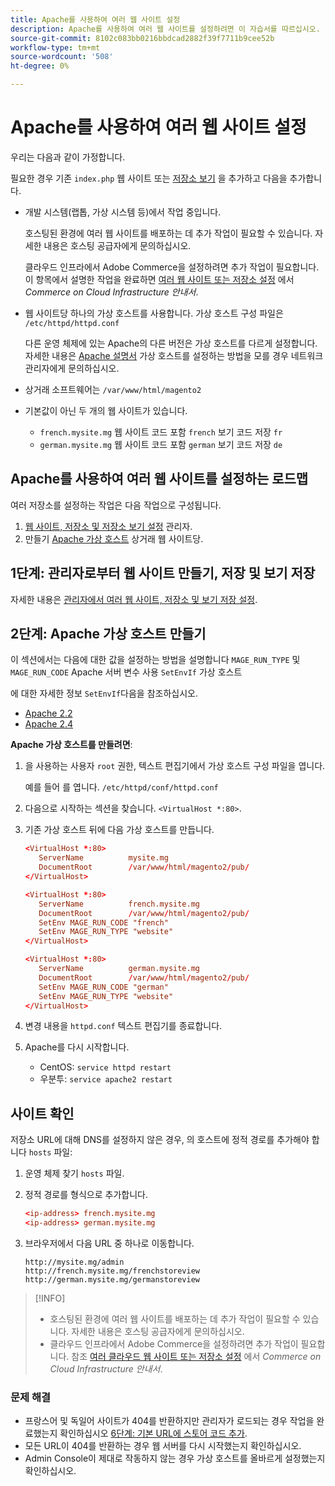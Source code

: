 ```yaml
---
title: Apache를 사용하여 여러 웹 사이트 설정
description: Apache를 사용하여 여러 웹 사이트를 설정하려면 이 자습서를 따르십시오.
source-git-commit: 8102c083bb0216bbdcad2882f39f7711b9cee52b
workflow-type: tm+mt
source-wordcount: '508'
ht-degree: 0%

---
```



# Apache를 사용하여 여러 웹 사이트 설정

우리는 다음과 같이 가정합니다.

필요한 경우 기존 `index.php` 웹 사이트 또는 [저장소 보기](https://glossary.magento.com/store-view) 을 추가하고 다음을 추가합니다.

- 개발 시스템(랩톱, 가상 시스템 등)에서 작업 중입니다.

   호스팅된 환경에 여러 웹 사이트를 배포하는 데 추가 작업이 필요할 수 있습니다. 자세한 내용은 호스팅 공급자에게 문의하십시오.

   클라우드 인프라에서 Adobe Commerce을 설정하려면 추가 작업이 필요합니다. 이 항목에서 설명한 작업을 완료하면 [여러 웹 사이트 또는 저장소 설정](https://experienceleague.adobe.com/docs/commerce-cloud-service/user-guide/configure-store/multiple-sites.html) 에서 _Commerce on Cloud Infrastructure 안내서_.

- 웹 사이트당 하나의 가상 호스트를 사용합니다. 가상 호스트 구성 파일은 `/etc/httpd/httpd.conf`

   다른 운영 체제에 있는 Apache의 다른 버전은 가상 호스트를 다르게 설정합니다. 자세한 내용은 [Apache 설명서](https://httpd.apache.org/docs/2.4/vhosts) 가상 호스트를 설정하는 방법을 모를 경우 네트워크 관리자에게 문의하십시오.

- 상거래 소프트웨어는 `/var/www/html/magento2`
- 기본값이 아닌 두 개의 웹 사이트가 있습니다.

   - `french.mysite.mg` 웹 사이트 코드 포함 `french` 보기 코드 저장 `fr`
   - `german.mysite.mg` 웹 사이트 코드 포함 `german` 보기 코드 저장 `de`

## Apache를 사용하여 여러 웹 사이트를 설정하는 로드맵

여러 저장소를 설정하는 작업은 다음 작업으로 구성됩니다.

1. [웹 사이트, 저장소 및 저장소 보기 설정](ms-admin.md) 관리자.
1. 만들기 [Apache 가상 호스트](#step-2-create-apache-virtual-hosts) 상거래 웹 사이트당.

## 1단계: 관리자로부터 웹 사이트 만들기, 저장 및 보기 저장

자세한 내용은 [관리자에서 여러 웹 사이트, 저장소 및 보기 저장 설정](ms-admin.md).

## 2단계: Apache 가상 호스트 만들기

이 섹션에서는 다음에 대한 값을 설정하는 방법을 설명합니다 `MAGE_RUN_TYPE` 및 `MAGE_RUN_CODE` Apache 서버 변수 사용 `SetEnvIf` 가상 호스트

에 대한 자세한 정보 `SetEnvIf`다음을 참조하십시오.

- [Apache 2.2](https://httpd.apache.org/docs/2.2/mod/mod_setenvif.html)
- [Apache 2.4](https://httpd.apache.org/docs/2.4/mod/mod_setenvif.html)

**Apache 가상 호스트를 만들려면**:

1. 을 사용하는 사용자 `root` 권한, 텍스트 편집기에서 가상 호스트 구성 파일을 엽니다.

   예를 들어 를 엽니다. `/etc/httpd/conf/httpd.conf`

1. 다음으로 시작하는 섹션을 찾습니다. `<VirtualHost *:80>`.
1. 기존 가상 호스트 뒤에 다음 가상 호스트를 만듭니다.

   ```conf
   <VirtualHost *:80>
      ServerName          mysite.mg
      DocumentRoot        /var/www/html/magento2/pub/
   </VirtualHost>
   
   <VirtualHost *:80>
      ServerName          french.mysite.mg
      DocumentRoot        /var/www/html/magento2/pub/
      SetEnv MAGE_RUN_CODE "french"
      SetEnv MAGE_RUN_TYPE "website"
   </VirtualHost>
   
   <VirtualHost *:80>
      ServerName          german.mysite.mg
      DocumentRoot        /var/www/html/magento2/pub/
      SetEnv MAGE_RUN_CODE "german"
      SetEnv MAGE_RUN_TYPE "website"
   </VirtualHost>
   ```

1. 변경 내용을 `httpd.conf` 텍스트 편집기를 종료합니다.
1. Apache를 다시 시작합니다.

   - CentOS: `service httpd restart`
   - 우분투: `service apache2 restart`

## 사이트 확인

저장소 URL에 대해 DNS를 설정하지 않은 경우, 의 호스트에 정적 경로를 추가해야 합니다 `hosts` 파일:

1. 운영 체제 찾기 `hosts` 파일.
1. 정적 경로를 형식으로 추가합니다.

   ```conf
   <ip-address> french.mysite.mg
   <ip-address> german.mysite.mg
   ```

1. 브라우저에서 다음 URL 중 하나로 이동합니다.

   ```http
   http://mysite.mg/admin
   http://french.mysite.mg/frenchstoreview
   http://german.mysite.mg/germanstoreview
   ```

>[!INFO]
>
>- 호스팅된 환경에 여러 웹 사이트를 배포하는 데 추가 작업이 필요할 수 있습니다. 자세한 내용은 호스팅 공급자에게 문의하십시오.
>- 클라우드 인프라에서 Adobe Commerce을 설정하려면 추가 작업이 필요합니다. 참조 [여러 클라우드 웹 사이트 또는 저장소 설정](https://experienceleague.adobe.com/docs/commerce-cloud-service/user-guide/configure-store/multiple-sites.html) 에서 _Commerce on Cloud Infrastructure 안내서_.


### 문제 해결

- 프랑스어 및 독일어 사이트가 404를 반환하지만 관리자가 로드되는 경우 작업을 완료했는지 확인하십시오 [6단계: 기본 URL에 스토어 코드 추가](ms-admin.md#step-6-add-the-store-code-to-the-base-url).
- 모든 URL이 404를 반환하는 경우 웹 서버를 다시 시작했는지 확인하십시오.
- Admin Console이 제대로 작동하지 않는 경우 가상 호스트를 올바르게 설정했는지 확인하십시오.
